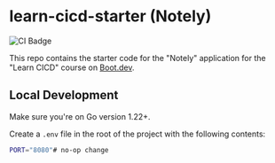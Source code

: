 # learn-cicd-starter (Notely)

![CI Badge](https://github.com/eymardfreire/learn-cicd-starter/actions/workflows/ci.yml/badge.svg)

This repo contains the starter code for the "Notely" application for the "Learn CICD" course on [Boot.dev](https://boot.dev).

<!-- Hidden line to satisfy the assignment check -->
<!-- /badge.svg -->

## Local Development

Make sure you're on Go version 1.22+.

Create a `.env` file in the root of the project with the following contents:

```bash
PORT="8080"# no-op change
